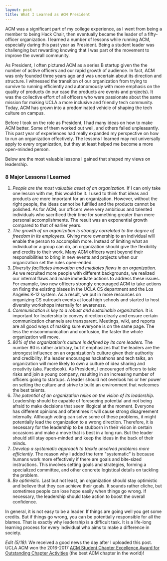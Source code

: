 ```yaml
---
layout: post
title: What I Learned as ACM President
---
```

ACM was a significant part of my college experience, as I went from being a member to being Hack Chair, then eventually became the leader of a fifty-officer organization. I learned a number of lessons while running ACM, especially during this past year as  President. Being a student leader was challenging but rewarding knowing that I was part of the movement to improve the overall community.
 
As President, I often pictured ACM as a series B startup given the the number of active officers and our rapid growth of audience. In fact, ACM was only founded three years ago and was uncertain about its direction and structure. I witnessed the transition of our organization from trying to survive to running efficiently and autonomously with more emphasis on the quality of products (in our case the products are events and projects). It was the collective effort of all officers who were passionate about the same mission for making UCLA a more inclusive and friendly tech community. Today, ACM has grown into a predominated vehicle of shaping the tech culture on campus.

Before I took on the role as President, I had many ideas on how to make ACM better. Some of them worked out well, and others failed unpleasantly. This past year of experiences had really expanded my perspective on how to run an organization effectively. The lessons I learned may not universally apply to every organization, but they at least helped me become a more open-minded person.

Below are the most valuable lessons I gained that shaped my views on leadership.


### 8 Major Lessons I Learned
1. *People are the most valuable asset of an organization.* If I can only take one lesson with me, this would be it. I used to think that ideas and products are more important for an organization. However, without the right people, the ideas cannot be fulfilled and the products cannot be polished. As for ACM, our officers were very ambitious and talented individuals who sacrificed their time for something greater than mere personal accomplishments. The result was an exponential growth compared to that of earlier years.
2. *The growth of an organization is strongly correlated to the degree of freedom in its employees.* Giving more ownership to an individual will enable the person to accomplish more. Instead of limiting what an individual or a group can do, an organization should give the flexibility and credits to their work. Many ACM officers went beyond their responsibilities to bring in new events and projects when our organization set the rules open-ended.
3. *Diversity facilitates innovation and mediates flaws in an organization.* As we recruited more people with different backgrounds, we realized our internal flaws and made immediate actions to address these issues. For example, two new officers strongly encouraged ACM to take actions on fixing the existing biases in the UCLA CS department and the Los Angeles K-12 system. As a result, we put in more resources on organizing CS outreach events at local high schools and started to host diversity workshops internally for awareness.
4. *Communication is key to a robust and sustainable organization.* It is important for leadership to convey direction clearly and ensure certain communication channels are transparent. Meetings, wiki, and reports are all good ways of making sure everyone is on the same page. The less the miscommunication and confusion, the faster the whole organization will move.
5. *80% of the organization’s culture is defined by its core leaders.* The number 80 is rather arbitrary, but it emphasizes that the leaders are the strongest influence on an organization's culture given their authority and credibility. If a leader encourages hackathons and tech talks, an organization will more likely to own a culture of idea sharing and creativity (aka. Facebook). As President, I encouraged officers to take risks and join a young company, resulting in an increasing number of officers going to startups. A leader should not overlook his or her power on setting the culture and strive to build an environment that welcomes the best talents.
6. *The potential of an organization relies on the vision of its leadership.* Leadership should be capable of foreseeing potential and not being afraid to make decisions that seem illogical at the moment. Everyone has different opinions and oftentimes it will cause strong disagreement internally. Although voting can solve some of these problems, it might potentially lead the organization to a wrong direction. Therefore, it is necessary for the leadership to be stubborn in their vision in certain occasions and make a move that is best in a long run. But the leader should still stay open-minded and keep the ideas in the back of their minds.
7. *Develop a systematic approach to tackle unsolved problems more efficiently.* The reason why I added the term "systematic" is because humans work more effectively if there are goals and bite-sized instructions. This involves setting goals and strategies, forming a specialized committee, and other concrete logistical details on tackling the problem.
8. *Be optimistic.* Last but not least, an organization should stay optimistic and believe that they can achieve their goals. It sounds rather cliche, but sometimes people can lose hope easily when things go wrong. If necessary, the leadership should take action to boost the overall confidence.


In general, it is not easy to be a leader. If things are going well you get some credits. But if things go wrong, you can be potentially responsible for all the blames. That is exactly why leadership is a difficult task. It is a life-long learning process for every individual who aims to make a difference in society.


*Edit (5/18)*: We received a good news the day after I uploaded this post. UCLA ACM won the 2016-2017 [ACM Student Chapter Excellence Award for Outstanding Chapter Activities](https://www.acm.org/chapters/student-chapter-excellence-awards) (the best ACM chapter in the world)!
